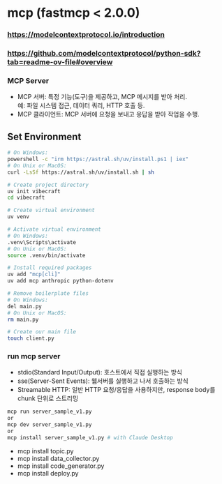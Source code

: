 # mcp (fastmcp < 2.0.0)
### https://modelcontextprotocol.io/introduction
### https://github.com/modelcontextprotocol/python-sdk?tab=readme-ov-file#overview


### MCP Server
- MCP 서버: 특정 기능(도구)을 제공하고, MCP 메시지를 받아 처리.  
    예: 파일 시스템 접근, 데이터 쿼리, HTTP 호출 등.
- MCP 클라이언트: MCP 서버에 요청을 보내고 응답을 받아 작업을 수행.

## Set Environment
```bash
# On Windows:
powershell -c "irm https://astral.sh/uv/install.ps1 | iex"
# On Unix or MacOS:
curl -LsSf https://astral.sh/uv/install.sh | sh

# Create project directory
uv init vibecraft
cd vibecraft

# Create virtual environment
uv venv

# Activate virtual environment
# On Windows:
.venv\Scripts\activate
# On Unix or MacOS:
source .venv/bin/activate

# Install required packages
uv add "mcp[cli]"
uv add mcp anthropic python-dotenv

# Remove boilerplate files
# On Windows:
del main.py
# On Unix or MacOS:
rm main.py

# Create our main file
touch client.py
```

### run mcp server
- stdio(Standard Input/Output): 호스트에서 직접 실행하는 방식
- sse(Server-Sent Events): 웹서버를 실행하고 나서 호출하는 방식
- Streamable HTTP: 일반 HTTP 요청/응답을 사용하지만, response body를 chunk 단위로 스트리밍
```bash
mcp run server_sample_v1.py
or
mcp dev server_sample_v1.py
or
mcp install server_sample_v1.py # with Claude Desktop
```

- mcp install topic.py
- mcp install data_collector.py
- mcp install code_generator.py
- mcp install deploy.py
